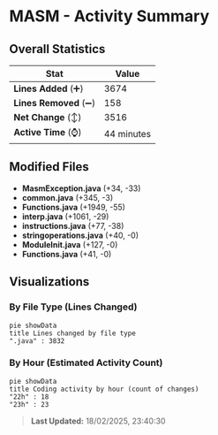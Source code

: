 # MASM - Activity Summary 

## Overall Statistics

| Stat                   | Value                                                             |
| ---------------------- | ----------------------------------------------------------------- |
| **Lines Added** (➕)   | 3674                                          |
| **Lines Removed** (➖) | 158                                        |
| **Net Change** (↕)    | 3516                |
| **Active Time** (⌚)   | 44 minutes |


## Modified Files
- **MasmException.java** (+34, -33)
- **common.java** (+345, -3)
- **Functions.java** (+1949, -55)
- **interp.java** (+1061, -29)
- **instructions.java** (+77, -38)
- **stringoperations.java** (+40, -0)
- **ModuleInit.java** (+127, -0)
- **Functions.java** (+41, -0)

## Visualizations

### By File Type (Lines Changed)

```mermaid
pie showData
title Lines changed by file type
".java" : 3832
```

### By Hour (Estimated Activity Count)

```mermaid
pie showData
title Coding activity by hour (count of changes)
"22h" : 18
"23h" : 23
```


> **Last Updated:** 18/02/2025, 23:40:30